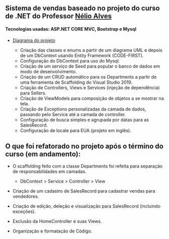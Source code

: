 ## Sistema de vendas baseado no projeto do curso de .NET do Professor [Nélio Alves](https://www.udemy.com/course/programacao-orientada-a-objetos-csharp/) ##

#### Tecnologias usadas: ASP.NET CORE MVC, Bootstrap e Mysql

* [Diagrama do projeto](https://github.com/cassio-morais/SalesWebMVC-.NET/blob/master/img/diagrama.JPG)

  * Criação das classes e enums a partir de um diagrama UML e depois de um DbContext usando Entity Framework (CODE-FIRST). 
  * Configuração do DbContext para uso do Mysql.
  * Criação de um serviço de Seed para popular o banco de dados em modo de desenvolvimento.
  * Criação de um CRUD automático para os Departments a partir de uma ferramenta de Scaffolding do Visual Studio 2019.
  * Criação de Controllers, Views e Services (injeção de dependência) para Sellers.
  * Criação de ViewModels para composição de objetos a se mostrar na tela.
  * Criação de Exceptions personalizadas da camada de dados, passando pelo Service até a camada de controller.
  * Configuração de busca simples e agrupada por datas para as SalesRecord.
  * Configuração de locale para EUA (projeto em inglês).

## O que foi refatorado no projeto após o término do curso (em andamento):

* O scaffolding feito com a classe Departments foi refeita para separação de responsabilidades em camadas.
  * DbContext > Service > Controller > View

* Criação de um cadastro de SalesRecord para cadastrar vendas para vendedores.

* Criação de edição, deleção e visualização para SalesRecord (incluindo exceções).

* Exclusão da HomeController e suas Views.

* Organização e formatação de Código.